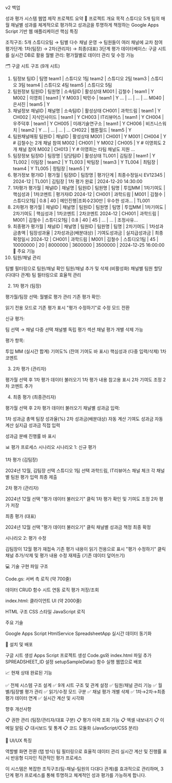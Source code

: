 v2 백업


성과 평가 시스템 웹앱 제작 프로젝트 요약
📌 프로젝트 개요
목적
스튜디오 5개 팀의 매월 채널별 성과를 체계적으로 평가하고 성과금을 투명하게 책정하는 Google Apps Script 기반 웹 애플리케이션
핵심 특징

조직구조: 5개 스튜디오팀 → 팀별 다수 채널 운영 → 팀원들이 여러 채널에 교차 참여
평가단계: 1차(팀장) → 2차(관리자) → 최종(대표) 3단계 평가
데이터베이스: 구글 시트를 실시간 DB로 활용
월별 관리: 평가월별로 데이터 관리 및 수정 가능

🗂️ 구글 시트 구조 (9개 시트)
1. 팀정보
팀ID    | 팀명
team1   | 스튜디오 1팀
team2   | 스튜디오 2팀
team3   | 스튜디오 3팀
team4   | 스튜디오 4팀
team5   | 스튜디오 5팀
2. 팀원정보
팀원ID  | 팀원명   | 소속팀ID | 활성상태
M001   | 김철수   | team1    | Y
M002   | 이영희   | team1    | Y
M003   | 박민수   | team1    | Y
...    | ...     | ...      | ...
M040   | 은서진   | team5    | Y
3. 채널정보
채널ID   | 채널명           | 소속팀ID | 활성상태
CH001   | 과학드림         | team1    | Y
CH002   | 지식인사이드      | team1    | Y
CH003   | IT리뷰어스       | team1    | Y
CH004   | 우주덕후         | team1    | Y
CH005   | 미래기술연구소     | team1    | Y
CH006   | 비즈니스워치      | team2    | Y
...     | ...            | ...      | ...
CH022   | 웹툰월드         | team5    | Y
4. 팀원채널매핑
팀원ID  | 채널ID  | 활성상태
M001   | CH001  | Y
M001   | CH004  | Y    # 김철수는 2개 채널 참여
M002   | CH001  | Y
M002   | CH005  | Y    # 이영희도 2개 채널 참여
M002   | CH013  | Y    # 이영희는 타팀 채널도 지원
...
5. 팀장정보
팀장ID  | 팀장명  | 담당팀ID | 활성상태
TL001  | 김팀장  | team1    | Y
TL002  | 이팀장  | team2    | Y
TL003  | 박팀장  | team3    | Y
TL004  | 최팀장  | team4    | Y
TL005  | 정팀장  | team5    | Y
6. 평가정보
평가ID    | 평가월    | 팀장ID | 팀장명  | 평가단계      | 최종수정일시
EV12345  | 2024-12 | TL001 | 김팀장  | 1차 평가 완료  | 2024-12-20 14:30:00
7. 1차평가
평가월    | 채널ID | 채널명   | 팀원ID | 팀원명  | 팀명      | 투입MM | 1차기여도 | 핵심성과              | 1차코멘트      | 평가자ID
2024-12  | CH001 | 과학드림  | M001  | 김철수  | 스튜디오1팀 | 0.8   | 40      | 메인진행|조회수230만   | 우수한 성과... | TL001
8. 2차평가
평가월    | 채널ID | 채널명   | 팀원ID | 팀원명  | 팀명      | 투입MM | 1차기여도 | 2차기여도 | 핵심성과 | 1차코멘트 | 2차코멘트
2024-12  | CH001 | 과학드림  | M001  | 김철수  | 스튜디오1팀 | 0.8   | 40      | 45      | ...    | ...     | 조정사유...
9. 최종평가
평가월    | 채널ID | 채널명   | 팀원ID | 팀원명  | 팀명      | 2차기여도 | 1차성과금총액 | 팀장성과율 | 2차성과금(배분대상) | 기여도성과금 | 실지급성과금 | 최종확정일시
2024-12  | CH001 | 과학드림  | M001  | 김철수  | 스튜디오1팀 | 45      | 10000000  | 20       | 8000000         | 3600000   | 3500000   | 2024-12-25 16:00:00
🎯 주요 기능
1. 팀원/채널 관리

팀별 필터링으로 팀원/채널 확인
팀원/채널 추가 및 삭제 (비활성화)
채널별 팀원 할당 (다대다 관계)
팀 필터링으로 효율적 관리

2. 1차 평가 (팀장)

평가월/팀장 선택: 월별로 평가 관리
기존 평가 확인:

읽기 전용 모드로 기존 평가 표시
"평가 수정하기"로 수정 모드 전환


신규 평가:

팀 선택 → 채널 다중 선택
채널별 독립 평가 섹션
채널 평가 개별 삭제 가능


평가 항목:

투입 MM (실시간 합계)
기여도% (잔여 기여도 바 표시)
핵심성과 (다중 입력/삭제)
1차 코멘트



3. 2차 평가 (관리자)

평가월 선택 후 1차 평가 데이터 불러오기
1차 평가 내용 참고용 표시
2차 기여도 조정
2차 코멘트 추가

4. 최종 평가 (최종관리자)

평가월 선택 후 2차 평가 데이터 불러오기
채널별 성과금 입력:

1차 성과금 총액
팀장 성과율(%)
2차 성과금(배분대상) 자동 계산
기여도 성과금 자동 계산
실지급 성과금 직접 입력


성과금 분배 진행률 바 표시

📊 평가 프로세스 시나리오
시나리오 1: 신규 평가

1차 평가 (김팀장)

2024년 12월, 김팀장 선택
스튜디오 1팀 선택
과학드림, IT리뷰어스 채널 체크
각 채널별 팀원 평가 입력
최종 제출


2차 평가 (관리자)

2024년 12월 선택
"평가 데이터 불러오기" 클릭
1차 평가 확인 및 기여도 조정
2차 평가 저장


최종 평가 (대표)

2024년 12월 선택
"평가 데이터 불러오기" 클릭
채널별 성과금 책정
최종 확정



시나리오 2: 평가 수정

김팀장이 12월 평가 재접속
기존 평가 내용이 읽기 전용으로 표시
"평가 수정하기" 클릭
채널 추가/삭제 및 평가 내용 수정
재제출 (기존 데이터 덮어쓰기)

💻 기술 구현
파일 구조

Code.gs: 서버 측 로직 (약 700줄)

데이터 CRUD 함수
시트 연동 로직
평가 저장/조회


index.html: 클라이언트 UI (약 2000줄)

HTML 구조
CSS 스타일
JavaScript 로직



주요 기술

Google Apps Script
HtmlService
SpreadsheetApp
실시간 데이터 동기화

🔧 설치 및 배포

구글 시트 생성
Apps Script 프로젝트 생성
Code.gs와 index.html 파일 추가
SPREADSHEET_ID 설정
setupSampleData() 함수 실행
웹앱으로 배포

📈 현재 상태
완료된 기능

✅ 전체 시스템 구조 설계
✅ 9개 시트 구조 및 관계 설정
✅ 팀원/채널 관리 기능
✅ 월별/팀장별 평가 관리
✅ 읽기/수정 모드 구분
✅ 채널 평가 개별 삭제
✅ 1차→2차→최종 평가 데이터 연계
✅ 실시간 계산 및 시각화

향후 개선사항

📋 권한 관리 (팀장/관리자/대표 구분)
📋 평가 이력 조회 기능
📋 엑셀 내보내기
📋 이메일 알림
📋 대시보드 및 통계
📋 코드 모듈화 (JavaScript/CSS 분리)

🎨 UI/UX 특징

역할별 화면 전환 (탭 방식)
팀 필터링으로 효율적 데이터 관리
실시간 계산 및 진행률 표시
반응형 디자인
직관적인 평가 프로세스

이 시스템은 복잡한 조직구조(팀-채널-팀원의 다대다 관계)를 효과적으로 관리하며, 3단계 평가 프로세스를 통해 투명하고 체계적인 성과 평가를 가능하게 합니다.

